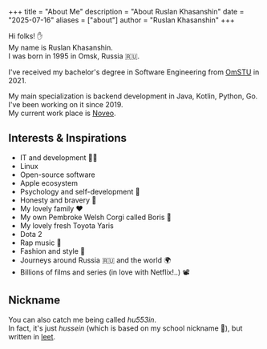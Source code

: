 +++
title = "About Me"
description = "About Ruslan Khasanshin"
date = "2025-07-16"
aliases = ["about"]
author = "Ruslan Khasanshin"
+++

Hi folks! ✋\
My name is Ruslan Khasanshin.\
I was born in 1995 in Omsk, Russia 🇷🇺.

I've received my bachelor's degree in Software Engineering from [OmSTU](https://omgtu.ru/english) in 2021.

My main specialization is backend development in Java, Kotlin, Python, Go.\
I've been working on it since 2019.\
My current work place is [Noveo](https://noveogroup.com).

## Interests & Inspirations

- IT and development 👨‍💻
- Linux
- Open-source software
- Apple ecosystem
- Psychology and self-development 🧠
- Honesty and bravery 💪
- My lovely family ❤️
- My own Pembroke Welsh Corgi called Boris 🐶
- My lovely fresh Toyota Yaris
- Dota 2
- Rap music 🎤
- Fashion and style 💃
- Journeys around Russia 🇷🇺 and the world 🌍
- Billions of films and series (in love with Netflix!..) 📽

## Nickname

You can also catch me being called *hu553in*.\
In fact, it's just *hussein* (which is based on my school nickname 👶),
but written in [leet](https://en.m.wikipedia.org/wiki/Leet).
